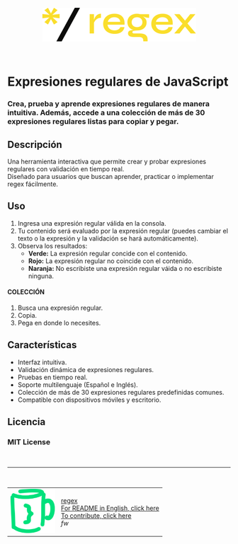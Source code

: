 <p align="center"><img src="./img/logo.svg" alt="Expresiones regulares con JavaScript"></p>
<br>

# Expresiones regulares de JavaScript
### Crea, prueba y aprende expresiones regulares de manera intuitiva. Además, accede a una colección de más de 30 expresiones regulares listas para copiar y pegar.

## Descripción
Una herramienta interactiva que permite crear y probar expresiones regulares con validación en tiempo real.  
Diseñado para usuarios que buscan aprender, practicar o implementar regex fácilmente.

## Uso
1. Ingresa una expresión regular válida en la consola.
2. Tu contenido será evaluado por la expresión regular (puedes cambiar el texto o la expresión y la validación se hará automáticamente).
3. Observa los resultados:
    - **Verde:** La expresión regular concide con el contenido.
    - **Rojo:** La expresión regular no coincide con el contenido.
    - **Naranja:** No escribiste una expresión regular váida o no escribiste ninguna.

#### COLECCIÓN
1. Busca una expresión regular.
2. Copia.
3. Pega en donde lo necesites.

## Características
- Interfaz intuitiva.
- Validación dinámica de expresiones regulares.
- Pruebas en tiempo real.
- Soporte multilenguaje (Español e Inglés).
- Colección de más de 30 expresiones regulares predefinidas comunes.
- Compatible con dispositivos móviles y escritorio.

## Licencia
### MIT License

<br>

---

<br>
<table>
    <tr>
        <td>
            <img src="./img/code.svg" alt="fw" width="100" height="100">
        </td>
        <td>
            <a href="https://code-fw.github.io/regex/">regex</a><br>
            <a href="./README.md">For README in English, click here</a><br>
            <a href="./CONTRIBUTING.md">To contribute, click here</a><br>
            <em>fw</em>
        </td>
    </tr>
</table>